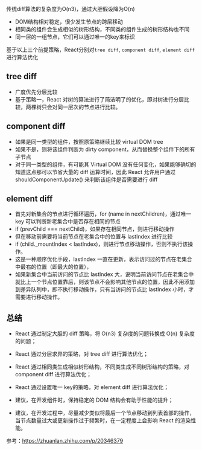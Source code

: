 传统diff算法的复杂度为O(n3)，通过大胆假设降为O(n)
- DOM结构相对稳定，很少发生节点的跨层移动
- 相同类的组件会生成相似的树形结构，不同类的组件生成的树形结构也不同
- 同一层的一组节点，它们可以通过唯一的key来标识

基于以上三个前提策略，React分别对`tree diff`, `component diff`, `element diff`进行算法优化

## tree diff
- 广度优先分层比较
- 基于策略一，React 对树的算法进行了简洁明了的优化，即对树进行分层比较，两棵树只会对同一层次的节点进行比较。

## component diff
- 如果是同一类型的组件，按照原策略继续比较 virtual DOM tree
- 如果不是，则将该组件判断为 dirty component，从而替换整个组件下的所有子节点
- 对于同一类型的组件，有可能其 Virtual DOM 没有任何变化，如果能够确切的知道这点那可以节省大量的 diff 运算时间，因此 React 允许用户通过 shouldComponentUpdate() 来判断该组件是否需要进行 diff

## element diff
- 首先对新集合的节点进行循环遍历，for (name in nextChildren)，通过唯一 key 可以判断新老集合中是否存在相同的节点
- if (prevChild === nextChild)，如果存在相同节点，则进行移动操作
- 但在移动前需要将当前节点在老集合中的位置与 lastIndex 进行比较
- if (child._mountIndex < lastIndex)，则进行节点移动操作，否则不执行该操作。
- 这是一种顺序优化手段，lastIndex 一直在更新，表示访问过的节点在老集合中最右的位置（即最大的位置），
- 如果新集合中当前访问的节点比 lastIndex 大，说明当前访问节点在老集合中就比上一个节点位置靠后，则该节点不会影响其他节点的位置，因此不用添加到差异队列中，即不执行移动操作，只有当访问的节点比 lastIndex 小时，才需要进行移动操作。

## 总结
- React 通过制定大胆的 diff 策略，将 O(n3) 复杂度的问题转换成 O(n) 复杂度的问题；

- React 通过分层求异的策略，对 tree diff 进行算法优化；

- React 通过相同类生成相似树形结构，不同类生成不同树形结构的策略，对 component diff 进行算法优化；

- React 通过设置唯一 key的策略，对 element diff 进行算法优化；

- 建议，在开发组件时，保持稳定的 DOM 结构会有助于性能的提升；

- 建议，在开发过程中，尽量减少类似将最后一个节点移动到列表首部的操作，当节点数量过大或更新操作过于频繁时，在一定程度上会影响 React 的渲染性能。

参考：https://zhuanlan.zhihu.com/p/20346379